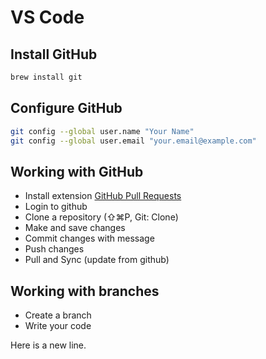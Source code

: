 # VS Code

## Install GitHub
```bash
brew install git
```

## Configure GitHub
```bash
git config --global user.name "Your Name"
git config --global user.email "your.email@example.com"
```


## Working with GitHub
* Install extension [GitHub Pull Requests]([url](https://marketplace.visualstudio.com/items?itemName=GitHub.vscode-pull-request-github))
* Login to github
* Clone a repository (⇧⌘P, Git: Clone)
* Make and save changes
* Commit changes with message
* Push changes
* Pull and Sync (update from github)

## Working with branches
* Create a branch
* Write your code

Here is a new line.
